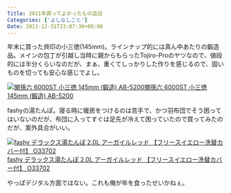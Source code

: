 ```yaml
---
Title: 2011年買ってよかったもの追加
Categories: ['よしなしごと']
Date: 2011-12-31T23:07:30+09:00
---
```


年末に買った貝印の小三徳(145mm)。ラインナップ的には真ん中あたりの鍛造品。メインの包丁が引越し当時に親からもらったTojiro-Proのヤツなので、値段的には半分くらいなのだが、まぁ、重くてしっかりした作りを感じるので、固いものを切っても安心な感じでよし。

<a href="http://www.amazon.co.jp/exec/obidos/ASIN/B0026L5M68//ref=nosim/" target="_blank"><img src="http://ecx.images-amazon.com/images/I/21zLRPfqORL._SL75_.jpg" alt="関孫六 6000ST 小三徳 145mm (鍛造) AB-5200" /></a><a href="http://www.amazon.co.jp/exec/obidos/ASIN/B0026L5M68//ref=nosim/" target="_blank">関孫六 6000ST 小三徳 145mm (鍛造) AB-5200</a>

fashyの湯たんぽ。寝る時に暖房をつけるのは苦手で、かつ羽布団でそう困ってはいないのだが、布団に入ってすぐは足先が冷えて困っていたので買ってみたのだが、案外具合がいい。

<a href="http://www.amazon.co.jp/exec/obidos/ASIN/B001ICTGOK//ref=nosim/" target="_blank"><img src="http://ecx.images-amazon.com/images/I/41yKFPdqp1L._SL75_.jpg" alt="fashy デラックス湯たんぽ 2.0L アーガイルレッド 【フリースイエロー洗替カバー付】 O33702" /></a><a href="http://www.amazon.co.jp/exec/obidos/ASIN/B001ICTGOK//ref=nosim/" target="_blank">fashy デラックス湯たんぽ 2.0L アーガイルレッド 【フリースイエロー洗替カバー付】 O33702</a>

やっぱデジタル方面ではない。これも俺が年を食ったせいかねぇ。
